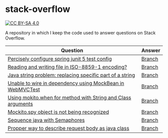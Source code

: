 # stack-overflow

[![CC BY-SA 4.0][cc-by-sa-shield]][stack-overflow-licensing]

A repository in which I keep the code used to answer questions on Stack Overflow.

| Question                                                                                                                                                | Answer                                                            |
|---------------------------------------------------------------------------------------------------------------------------------------------------------|-------------------------------------------------------------------|
| [Percisely configure spring junit 5 test config](https://stackoverflow.com/questions/63342469)                                                          | [Branch](https://github.com/Jonarzz/stack-overflow/tree/63342469) |
| [Reading and writing file in ISO-8859-1 encoding?](https://stackoverflow.com/questions/63363359)                                                        | [Branch](https://github.com/Jonarzz/stack-overflow/tree/63363359) |
| [Java string problem: replacing specific part of a string](https://stackoverflow.com/questions/63364411)                                                | [Branch](https://github.com/Jonarzz/stack-overflow/tree/63364411) |
| [Unable to wire in dependency using MockBean in WebMVCTest](https://stackoverflow.com/questions/63382047)                                               | [Branch](https://github.com/Jonarzz/stack-overflow/tree/63382047) |
| [Using mokito.when for method with String and Class<T> arguments](https://stackoverflow.com/questions/63438057)                                         | [Branch](https://github.com/Jonarzz/stack-overflow/tree/63438057) |
| [Mockito.spy object is not being recognized](https://stackoverflow.com/questions/64511818/mockito-spy-object-is-not-being-recognized/64514179#64514179) | [Branch](https://github.com/Jonarzz/stack-overflow/tree/64511818) |
| [Sequence java with Semaphores](https://stackoverflow.com/questions/72853368/sequence-java-with-semaphores)                                             | [Branch](https://github.com/Jonarzz/stack-overflow/tree/72853368) |
| [Propper way to describe request body as java class](https://stackoverflow.com/questions/73296988/propper-way-to-describe-request-body-as-java-class/73300995#73300995)                                                                                                                                                    | [Branch](https://github.com/Jonarzz/stack-overflow/tree/73296988) |

[stack-overflow-licensing]: https://stackoverflow.com/help/licensing
[cc-by-sa-shield]: https://img.shields.io/badge/License-CC%20BY--SA%204.0-lightgrey.svg
